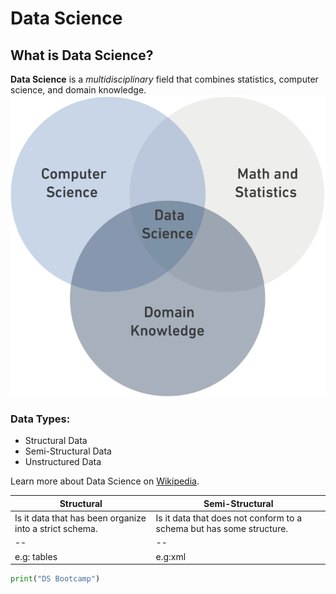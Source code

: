 # Data Science
  ## What is Data Science?  
  **Data Science** is a _multidisciplinary_ field that combines statistics, computer science, and domain knowledge.   
![DS](DS.png)

  ### Data Types:
 - Structural Data
 - Semi-Structural Data
 - Unstructured Data

Learn more about Data Science on [Wikipedia](https://en.wikipedia.org/wiki/Data_science).

 
| Structural  | Semi-Structural  |	
|--|--|
|Is it data that has been organize into a strict schema.  |Is it data that does not conform to a schema but has some structure.   |
|--|--|
|e.g: tables  |e.g:xml  |


```python 
print("DS Bootcamp")
